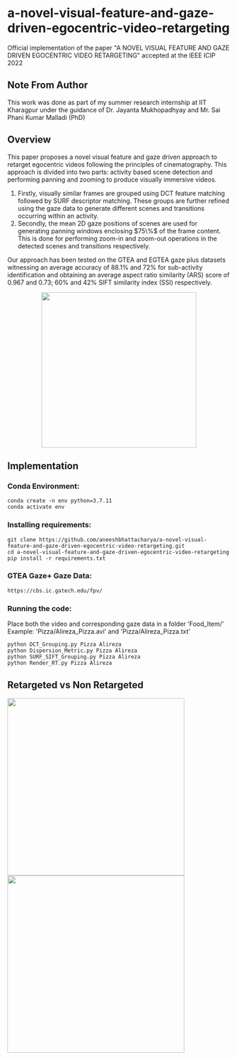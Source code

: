 # a-novel-visual-feature-and-gaze-driven-egocentric-video-retargeting
Official implementation of the paper "A NOVEL VISUAL FEATURE AND GAZE DRIVEN EGOCENTRIC VIDEO RETARGETING" accepted at the IEEE ICIP 2022

## Note From Author
This work was done as part of my summer research internship at IIT Kharagpur under the guidance of Dr. Jayanta Mukhopadhyay and Mr. Sai Phani Kumar Malladi (PhD)

## Overview 
This paper proposes a novel visual feature and gaze driven approach to retarget egocentric videos following the principles of cinematography. This approach is divided into two parts: activity based scene detection and performing panning and zooming to produce visually immersive videos. <br>
<ol>
  <li>Firstly, visually similar frames are grouped using DCT feature matching followed by SURF descriptor matching. These groups are further refined using the gaze data to generate different scenes and transitions occurring within an activity.</li>
  <li>Secondly, the mean 2D gaze positions of scenes are used for generating panning windows enclosing $75\%$ of the frame content. This is done for performing zoom-in and zoom-out operations in the detected scenes and transitions respectively.</li>
</ol>

Our approach has been tested on the GTEA and EGTEA gaze plus datasets witnessing an average accuracy of 88.1% and 72% for sub-activity identification and obtaining an average aspect ratio similarity (ARS) score of 0.967 and 0.73; 60\% and 42\% SIFT similarity index (SSI) respectively.
<br>
<p align="center">
  <img src="https://user-images.githubusercontent.com/68210639/184424239-244ef170-1ab9-4879-b363-0aa96f9192ab.png" width="350">
</p>

## Implementation
### Conda Environment:
```
conda create -n env python=3.7.11
conda activate env
```
### Installing requirements:
```
git clone https://github.com/aneeshbhattacharya/a-novel-visual-feature-and-gaze-driven-egocentric-video-retargeting.git
cd a-novel-visual-feature-and-gaze-driven-egocentric-video-retargeting
pip install -r requirements.txt
```
### GTEA Gaze+ Gaze Data:
```
https://cbs.ic.gatech.edu/fpv/
```
### Running the code:
Place both the video and corresponding gaze data in a folder 'Food_Item/'<br>
Example: 'Pizza/Alireza_Pizza.avi' and 'Pizza/Alireza_Pizza.txt'<br>
```
python DCT_Grouping.py Pizza Alireza
python Dispersion_Metric.py Pizza Alireza
python SURF_SIFT_Grouping.py Pizza Alireza
python Render_RT.py Pizza Alireza
```
## Retargeted vs Non Retargeted 
<p float="center">
  <img src="https://user-images.githubusercontent.com/68210639/184404868-4d05e7e8-0917-436b-be1a-bfc7c2440d3b.gif" width="400" />
  <img src="https://user-images.githubusercontent.com/68210639/184405440-8d9fd2c8-cb2d-4491-8d87-d60030252d15.gif" width="400" /> 
</p>
